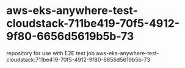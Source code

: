 # aws-eks-anywhere-test-cloudstack-711be419-70f5-4912-9f80-6656d5619b5b-73
repository for use with E2E test job aws-eks-anywhere-test-cloudstack:711be419-70f5-4912-9f80-6656d5619b5b-73
